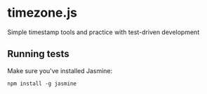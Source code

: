 # timezone.js
Simple timestamp tools and practice with test-driven development

## Running tests

Make sure you've installed Jasmine:

`npm install -g jasmine`
